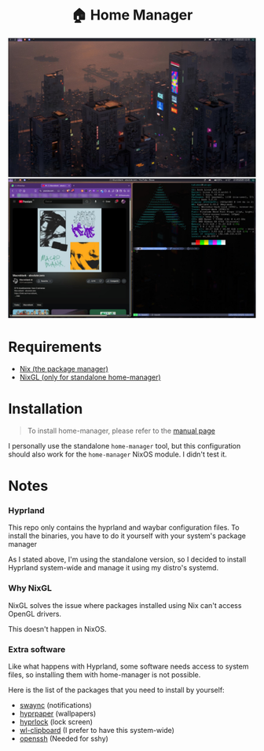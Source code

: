 # <h1 align="center">🏠 Home Manager</h1>

![preview](https://raw.githubusercontent.com/TatuMon/home-manager/refs/heads/main/screen.jpeg "Preview")
![preview2](https://raw.githubusercontent.com/TatuMon/home-manager/refs/heads/main/screen2.jpg "Preview2")

# Requirements
- [Nix (the package manager)](https://nixos.org/learn/)
- [NixGL (only for standalone home-manager)](https://github.com/nix-community/nixGL?tab=readme-ov-file#installation)

# Installation
> To install home-manager, please refer to the [manual page](https://nix-community.github.io/home-manager/index.xhtml#ch-installation)

I personally use the standalone `home-manager` tool, but this configuration
should also work for the `home-manager` NixOS module. I didn't test it.

# Notes
### Hyprland
This repo only contains the hyprland and waybar configuration files.
To install the binaries, you have to do it yourself with your system's package
manager

As I stated above, I'm using the standalone version, so I decided to install
Hyprland system-wide and manage it using my distro's systemd.

### Why NixGL
NixGL solves the issue where packages installed using Nix can't access
OpenGL drivers.

This doesn't happen in NixOS.

### Extra software
Like what happens with Hyprland, some software needs access to system files,
so installing them with home-manager is not possible.

Here is the list of the packages that you need to install by yourself:
- [swaync](https://github.com/ErikReider/SwayNotificationCenter) (notifications)
- [hyprpaper](https://github.com/hyprwm/hyprpaper) (wallpapers)
- [hyprlock](https://github.com/hyprwm/hyprlock) (lock screen)
- [wl-clipboard](https://github.com/bugaevc/wl-clipboard) (I prefer to have this system-wide)
- [openssh](https://wiki.archlinux.org/title/OpenSSH) (Needed for sshy)
